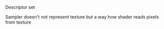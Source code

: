 Descriptor set



Sampler doesn't not represent texture but a way how shader reads pixels from texture